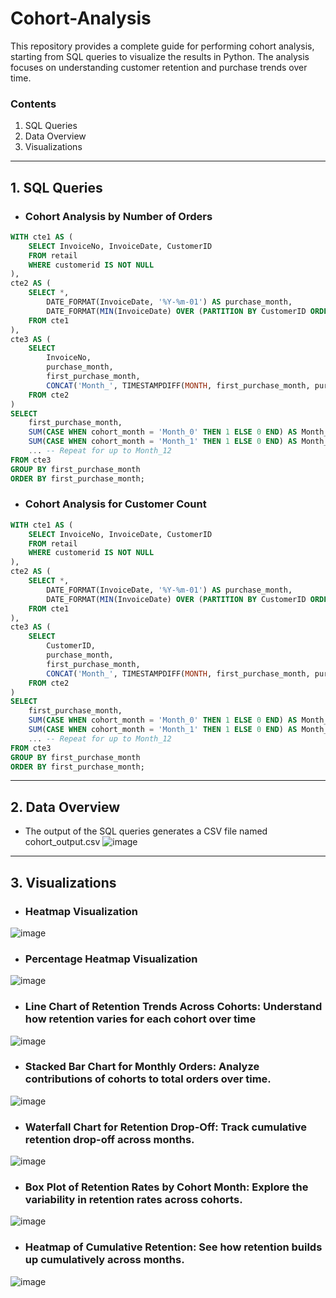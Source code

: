 # Cohort-Analysis

This repository provides a complete guide for performing cohort analysis, starting from SQL queries to visualize the results in Python. The analysis focuses on understanding customer retention and purchase trends over time.

### Contents
1. SQL Queries
2. Data Overview
3. Visualizations
___


## 1. SQL Queries
- ###  Cohort Analysis by Number of Orders
```sql
WITH cte1 AS (
	SELECT InvoiceNo, InvoiceDate, CustomerID
	FROM retail
	WHERE customerid IS NOT NULL
),
cte2 AS (
	SELECT *,
		DATE_FORMAT(InvoiceDate, '%Y-%m-01') AS purchase_month,
		DATE_FORMAT(MIN(InvoiceDate) OVER (PARTITION BY CustomerID ORDER BY InvoiceDate), '%Y-%m-01') AS first_purchase_month
	FROM cte1
),
cte3 AS (
	SELECT 
		InvoiceNo,
		purchase_month,
		first_purchase_month,
		CONCAT('Month_', TIMESTAMPDIFF(MONTH, first_purchase_month, purchase_month)) AS cohort_month
	FROM cte2
)
SELECT 
	first_purchase_month,
	SUM(CASE WHEN cohort_month = 'Month_0' THEN 1 ELSE 0 END) AS Month_0,
	SUM(CASE WHEN cohort_month = 'Month_1' THEN 1 ELSE 0 END) AS Month_1,
	... -- Repeat for up to Month_12
FROM cte3
GROUP BY first_purchase_month
ORDER BY first_purchase_month;
```

- ###  Cohort Analysis for Customer Count
```sql
WITH cte1 AS (
	SELECT InvoiceNo, InvoiceDate, CustomerID
	FROM retail
	WHERE customerid IS NOT NULL
),
cte2 AS (
	SELECT *,
		DATE_FORMAT(InvoiceDate, '%Y-%m-01') AS purchase_month,
		DATE_FORMAT(MIN(InvoiceDate) OVER (PARTITION BY CustomerID ORDER BY InvoiceDate), '%Y-%m-01') AS first_purchase_month
	FROM cte1
),
cte3 AS (
	SELECT 
		CustomerID,
		purchase_month,
		first_purchase_month,
		CONCAT('Month_', TIMESTAMPDIFF(MONTH, first_purchase_month, purchase_month)) AS cohort_month
	FROM cte2
)
SELECT 
	first_purchase_month,
	SUM(CASE WHEN cohort_month = 'Month_0' THEN 1 ELSE 0 END) AS Month_0,
	SUM(CASE WHEN cohort_month = 'Month_1' THEN 1 ELSE 0 END) AS Month_1,
	... -- Repeat for up to Month_12
FROM cte3
GROUP BY first_purchase_month
ORDER BY first_purchase_month;

```
___

## 2. Data Overview
- The output of the SQL queries generates a CSV file named cohort_output.csv
![image](https://github.com/user-attachments/assets/784beada-ac8c-4f5b-ad1e-6f3576f0c091)

___

## 3. Visualizations
- ### Heatmap Visualization
![image](https://github.com/user-attachments/assets/4d79f4f2-7120-455a-a85e-bcf73098a22a)

- ### Percentage Heatmap Visualization
![image](https://github.com/user-attachments/assets/cdd35f8c-1068-4abd-a2b8-b63d4247cf76)

- ### Line Chart of Retention Trends Across Cohorts: Understand how retention varies for each cohort over time
![image](https://github.com/user-attachments/assets/b0ab8504-84b1-46f3-95e9-3337f64dcccc)

- ### Stacked Bar Chart for Monthly Orders: Analyze contributions of cohorts to total orders over time.
![image](https://github.com/user-attachments/assets/fa61b620-e550-4131-9ea5-17c4d37c1ea6)

- ### Waterfall Chart for Retention Drop-Off: Track cumulative retention drop-off across months.
![image](https://github.com/user-attachments/assets/e56957ba-28ed-483a-8c38-ce339aec941c)

- ### Box Plot of Retention Rates by Cohort Month: Explore the variability in retention rates across cohorts.
![image](https://github.com/user-attachments/assets/af2113f8-4a52-4628-b880-7140ad6879c1)

- ### Heatmap of Cumulative Retention: See how retention builds up cumulatively across months.
![image](https://github.com/user-attachments/assets/af03357c-77d1-4c6a-a99b-016cf78f9b98)











